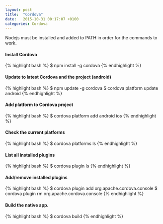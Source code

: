 ```yaml
---
layout: post
title:  "Cordova"
date:   2015-10-31 00:17:07 +0100
categories: Cordova
---
```


Nodejs must be installed and added to PATH in order for the commands to work.

#### Install Cordova
{% highlight bash %}
$ npm install -g cordova
{% endhighlight %}

#### Update to latest Cordova and the project (android)
{% highlight bash %}
$ npm update -g cordova
$ cordova platform update android
{% endhighlight %}

#### Add platform to Cordova project
{% highlight bash %}
$ cordova platform add android ios
{% endhighlight %}

#### Check the current platforms
{% highlight bash %}
$ cordova platforms ls
{% endhighlight %}

#### List all installed plugins
{% highlight bash %}
$ cordova plugin ls
{% endhighlight %}

#### Add/remove installed plugins
{% highlight bash %}
$ cordova plugin add org.apache.cordova.console
$ cordova plugin rm org.apache.cordova.console
{% endhighlight %}

#### Build the native app.
{% highlight bash %}
$ cordova build
{% endhighlight %}
